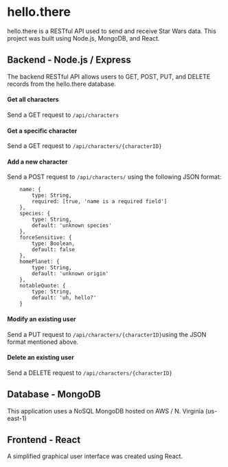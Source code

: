 # hello.there
hello.there is a RESTful API used to send and receive Star Wars data. This project was built using Node.js, MongoDB, and React.

## Backend - Node.js / Express
The backend RESTful API allows users to GET, POST, PUT, and DELETE records from the hello.there database.

#### Get all characters
Send a GET request to `/api/characters`

#### Get a specific character
Send a GET request to `/api/characters/{characterID}`

#### Add a new character
Send a POST request to `/api/characters/` using the following JSON format:
```
    name: {
        type: String,
        required: [true, 'name is a required field']
    },
    species: {
        type: String,
        default: 'unknown species'
    },
    forceSensitive: {
        type: Boolean,
        default: false
    },
    homePlanet: {
        type: String,
        default: 'unknown origin'
    },
    notableQuote: {
        type: String,
        default: 'uh, hello?'
    }
```

#### Modify an existing user
Send a PUT request to `/api/characters/{characterID}`using the JSON format mentioned above.

#### Delete an existing user
Send a DELETE request to `/api/characters/{characterID}`

## Database - MongoDB
This application uses a NoSQL MongoDB hosted on AWS / N. Virginia (us-east-1)

## Frontend - React
A simplified graphical user interface was created using React.

